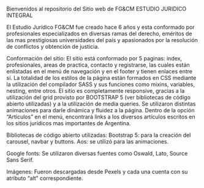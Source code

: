 Bienvenidos al repositorio del Sitio web de FG&CM ESTUDIO JURIDICO INTEGRAL

El Estudio Jurídico FG&CM fue creado hace 6 años y esta conformado por profesionales especializados en diversas ramas del derecho, eméritos de las mas prestigiosas universidades del país y apasionados por la resolución de conflictos y obtención de justicia.


Conformación del sitio:
El sitio está conformado por 5 paginas: index, profesionales, areas de practica, contacto y registrarse, las cuales están enlistadas en el menú de navegación y en el footer y tienen enlaces entre sí. 
La totalidad de los estilos de la página están formados en CSS mediante la utilización del compilador SASS y sus funciones como mixins, variables, nesting, entre otros.
El sitio es completamente responsive, gracias a la utilización del grid provisto por BOOTSTRAP 5 (ver bibliotecas de código abierto utilizadas) y a la utilización de media queries.
Se utilizaron distintas animaciones para darle dinámica y fluidez a la página.
Dentro de la opción “Artículos” en el menú, encontrará links a los diversos artículos escritos en los sitios jurídicos mas importantes de Argentina.

Bibliotecas de código abierto utilizadas:
Bootstrap 5: para la creación del carousel, navbar y buttons.
Aos: se utilizó para las animaciones.

Google fonts:
Se utilizaron diversas fuentes como Oswald, Lato, Source Sans Serif.

Imágenes:
Fueron descargadas desde Pexels y cada una cuenta con su atributo “alt” correspondiente.

